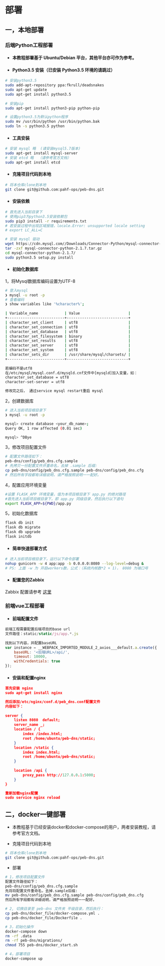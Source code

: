 # 部署
## 一，本地部署
### 后端Python工程部署

* #### 本教程部署基于 Ubuntu/Debian 平台，其他平台亦可作为参考。

* #### Python3.5 安装（已安装 Python3.5 环境的请跳过）
```bash
# 安装python3.5
sudo add-apt-repository ppa:fkrull/deadsnakes
sudo apt-get update
sudo apt-get install python3.5
    
# 安装pip
sudo apt-get install python3-pip python-pip

# 设置python3.5为默认python程序
sudo mv /usr/bin/python /usr/bin/python.bak
sudo ln -s python3.5 python

```

* #### 工具安装
```bash
# 安装 mysql 略  (请安装mysql5.7版本)
sudo apt-get install mysql-server
# 安装 etcd 略  （请参考官方文档）
sudo apt-get install etcd
```


* #### 克隆项目代码到本地
```bash
# 将本仓库clone到本地
git clone git@github.com:pahf-ops/peb-dns.git
```


* #### 安装依赖

```bash
# 首先进入当前目录下
# 使用pip3为python3.5安装依赖包
sudo pip3 install -r requirements.txt
# 若安装过程中出现区域报错，locale.Error: unsupported locale setting
# export LC_ALL=C

# 安装 mysql 驱动
wget https://cdn.mysql.com//Downloads/Connector-Python/mysql-connector-python-2.1.7.tar.gz
tar -zxf mysql-connector-python-2.1.7.tar.gz
cd mysql-connector-python-2.1.7/   
sudo python3.5 setup.py install

```


* #### 初始化数据库

1，将Mysql数据库编码设置为UTF-8
```bash
# 登入mysql
❯ mysql -u root -p
# 查看编码
❯ show variables like '%character%';
  
| Variable_name            | Value                      |
+--------------------------+----------------------------+
| character_set_client     | utf8                       |
| character_set_connection | utf8                       |
| character_set_database   | utf8                       |
| character_set_filesystem | binary                     |
| character_set_results    | utf8                       |
| character_set_server     | utf8                       |
| character_set_system     | utf8                       |
| character_sets_dir       | /usr/share/mysql/charsets/ |
+--------------------------+----------------------------+
  
若编码不是utf8
在/etc/mysql/mysql.conf.d/mysqld.cnf文件中[mysqld]加入变量，如：
character_set_database = utf8
character-set-server = utf8

修改完之后， 通过service mysql restart重启 mysql
```

2，创建数据库
```bash
# 进入当前项目根目录下
❯ mysql -u root -p

mysql> create database <your_db_name>;
Query OK, 1 row affected (0.01 sec)

mysql> ^DBye
```

3，修改项目配置文件 
```bash
# 配置文件路径如下：
peb-dns/config/peb_dns.cfg.sample
# 先拷贝一份配置文件并重命名，去掉 .sample 后缀:
cp peb-dns/config/peb_dns.cfg.sample peb-dns/config/peb_dns.cfg
# 然后所有字段都有详细说明，请严格按照说明一一配好。
```

4，配置应用环境变量
```bash
#设置 FLASK_APP 环境变量，值为本项目根目录下 app.py 的绝对路径
#首先进入当前项目根目录下，即 app.py 同级目录，然后执行以下语句
export FLASK_APP=${PWD}/app.py
```

5，初始化数据库
```bash
flask db init
flask db migrate
flask db upgrade
flask initdb
```

* #### 简单快速部署方式

```bash
# 进入当前项目根目录下，运行以下命令部署
nohup gunicorn -w 4 app:app -b 0.0.0.0:8080 --log-level=debug &
# PS: 上面 -w 为 开启workers数，公式：（系统内核数*2 + 1)， 8080 为端口号
```

* #### 配置您的Zabbix
Zabbix 配置请参考 [这里](../zabbix/zabbix_dns_README.md)


### 前端vue工程部署

* #### 前端配置文件

```javascript
前端工程需要配置后端项目的base url
文件路径：static/static/js/app.*.js
  
找到以下内容，并配置baseURL
var instance = __WEBPACK_IMPORTED_MODULE_2_axios___default.a.create({
    baseURL: '<后端URL>/api/',
    timeout: 10000,
    withCredentials: true
});
```

* #### 安装和配置nginx
```json
首先安装 nginx
sudo apt-get install nginx

然后添加/etc/nginx/conf.d/peb_dns.conf配置文件
内容如下：
  
server {
    listen 8080  default;
    server_name _;
    location / {
        index /index.html;
        root /home/ubuntu/peb-dns/static;
    }
    location /static {
        index index.html;
        root /home/ubuntu/peb-dns/static;
    }
 
    location /api {
        proxy_pass http://127.0.0.1:5000;
    }
}

重新加载nginx配置
sudo service nginx reload
```

## 二，docker一键部署

* 本教程基于已经安装docker和docker-compose的用户，两者安装教程，请参考官方文档。

* 克隆项目代码到本地
```bash
# 将本仓库clone到本地
git clone git@github.com:pahf-ops/peb-dns.git
```

* 部署
```bash
# 1，修改项目配置文件
配置文件路径如下：
peb-dns/config/peb_dns.cfg.sample
先将将配置文件重命名，去掉.sample后缀:
mv peb-dns/config/peb_dns.cfg.sample peb-dns/config/peb_dns.cfg
然后所有字段都有详细说明，请严格按照说明一一配好。

# 2, 切换目录至 peb-dns 文件夹 平级目录，然后执行：
cp peb-dns/docker_file/docker-compose.yml .
cp peb-dns/docker_file/Dockerfile .

# 3，初始化操作
docker-compose down
rm -rf .data
rm -rf peb-dns/migrations/
chmod 755 peb-dns/docker_start.sh

# 4，部署项目
docker-compose up

```




